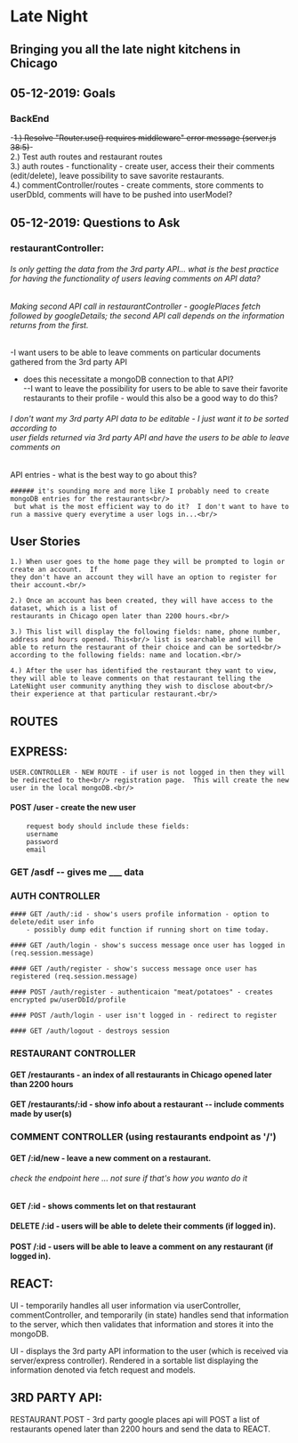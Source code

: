 #  Late Night
## Bringing you all the late night kitchens in Chicago

## 05-12-2019: Goals

### BackEnd

-~~1.) Resolve "Router.use() requires middleware" error message (server.js 38:5)~~-<br/>
2.) Test auth routes and restaurant routes<br/>
3.) auth routes - functionality - create user, access their their comments (edit/delete), leave possibility to save savorite restaurants.<br/>
4.) commentController/routes - create comments, store comments to userDbId, comments will have to be pushed into userModel?<br/>

## 05-12-2019: Questions to Ask
### restaurantController:

###### Is only getting the data from the 3rd party API... what is the best practice for having the functionality of users leaving comments on API data?

###### Making second API call in restaurantController - googlePlaces fetch followed by googleDetails; the second API call depends on the information returns from the first.

-I want users to be able to leave comments on particular documents gathered from the 3rd party API <br/>
- does this necessitate a mongoDB connection to that API?<br/>
--I want to leave the possibility for users to be able to save their favorite restaurants to their profile - would this also be a good way to do this?<br/>

###### I don't want my 3rd party API data to be editable - I just want it to be sorted according to <br/>user fields returned via 3rd party API and have the users to be able to leave comments on <br/>
API entries - what is the best way to go about this?

	###### it's sounding more and more like I probably need to create mongoDB entries for the restaurants<br/>
	 but what is the most efficient way to do it?  I don't want to have to run a massive query everytime a user logs in...<br/>

## User Stories

	1.) When user goes to the home page they will be prompted to login or create an account.  If 
	they don't have an account they will have an option to register for their account.<br/>

	2.) Once an account has been created, they will have access to the dataset, which is a list of
	restaurants in Chicago open later than 2200 hours.<br/>

	3.) This list will display the following fields: name, phone number, address and hours opened. This<br/> list is searchable and will be able to return the restaurant of their choice and can be sorted<br/> according to the following fields: name and location.<br/>

	4.) After the user has identified the restaurant they want to view, they will able to leave comments on that restaurant telling the LateNight user community anything they wish to disclose about<br/> their experience at that particular restaurant.<br/>

## ROUTES

## EXPRESS:

 	USER.CONTROLLER - NEW ROUTE - if user is not logged in then they will be redirected to the<br/> registration page.  This will create the new user in the local mongoDB.<br/>

 #### POST /user - create the new user
 		request body should include these fields:
 		username
 		password
 		email


 ### GET /asdf -- gives me ___ data

### AUTH CONTROLLER

	#### GET /auth/:id - show's users profile information - option to delete/edit user info
		- possibly dump edit function if running short on time today.

	#### GET /auth/login - show's success message once user has logged in (req.session.message)

	#### GET /auth/register - show's success message once user has registered (req.session.message)

	#### POST /auth/register - authenticaion "meat/potatoes" - creates encrypted pw/userDbId/profile

	#### POST /auth/login - user isn't logged in - redirect to register

	#### GET /auth/logout - destroys session


### RESTAURANT CONTROLLER

#### GET /restaurants - an index of all restaurants in Chicago opened later than 2200 hours

#### GET /restaurants/:id - show info about a restaurant -- include comments made by user(s)

### COMMENT CONTROLLER (using restaurants endpoint as '/')

#### GET /:id/new - leave a new comment on a restaurant.
###### check the endpoint here ... not sure if that's how you wanto do it

#### GET /:id - shows comments let on that restaurant

#### DELETE /:id - users will be able to delete their comments (if logged in).

#### POST /:id - users will be able to leave a comment on any restaurant (if logged in).



## REACT:

UI - temporarily handles all user information via userController, commentController, and temporarily (in state) handles send that information to the server, which then validates that information and stores it into the mongoDB.

UI - displays the 3rd party API information to the user (which is received via server/express controller). Rendered in a sortable list displaying the information denoted via fetch request and models.

## 3RD PARTY API:

RESTAURANT.POST - 3rd party google places api will POST a list of restaurants opened later than 2200 hours and send the data to REACT.










<!-- googleAPI_key:  AIzaSyCbQ8Y7CHZUWrnEGUCqC8fNR4Kw1dfk5AE -->
